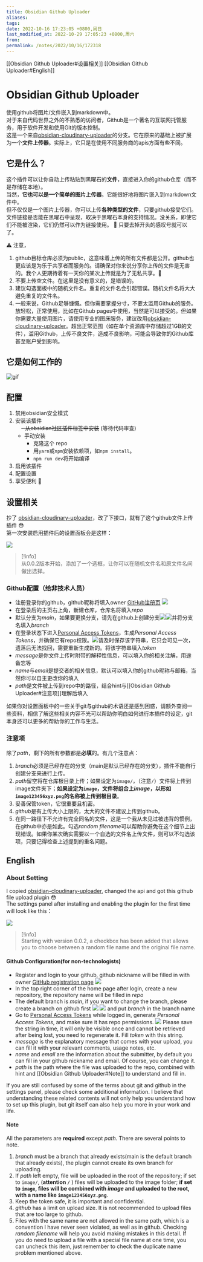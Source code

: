 ```yaml
---
title: Obsidian Github Uploader
aliases: 
tags: 
date: 2022-10-16 17:23:05 +0800,周日
last_modified_at: 2022-10-29 17:05:23 +0800,周六
from: 
permalink: /notes/2022/10/16/172318
---
```


[[Obsidian Github Uploader#设置相关]] [[Obsidian Github Uploader#English]]

# Obsidian Github Uploader

使用github将图片/文件嵌入到markdown中。  
对于来自代码世界之外的不熟悉的访问者，Github是一个著名的互联网托管服务，用于软件开发和使用Git的版本控制。  
这是一个来自[obsidian-cloudinary-uploader](https://github.com/jordanhandy/obsidian-cloudinary-uploader)的分支。它在原来的基础上被扩展为一个**文件上传器**。实际上，它只是在使用不同服务商的apis方面有些不同。

## 它是什么？

这个插件可以让你自动上传粘贴到黑曜石的**文件**，直接进入你的github仓库（而不是存储在本地）。  
当然，**它也可以是一个简单的图片上传器**。它能很好地将图片嵌入到markdown文件中。  
但不仅仅是一个图片上传器，你可以上传**各种类型的文件**，只要github接受它们。  
文件链接是否能在黑曜石中呈现，取决于黑曜石本身的支持情况。没关系，即使它们不能被渲染，它们仍然可以作为链接使用。 :lollipop: 只要去掉开头的感叹号就可以了。

:warning: 注意，

1. github目标仓库必须为public，这意味着上传的所有文件都是公开。github也更应该是为乐于共享者而服务的。请确保对你来说分享你上传的文件是无害的。我个人更期待着有一天你的某次上传就是为了无私共享。:sunflower:
2. 不要上传空文件。在这里是没有意义的，是错误的。
3. 建议勾选面板中的随机文件名。重复的文件名会引起错误。随机文件名将大大避免重复的文件名。
4. 一般来说，Github足够慷慨。但你需要掌握分寸，不要太滥用Github的服务。放轻松，正常使用，比如在Github pages中使用，当然是可以接受的。但如果你需要大量使用图片，请使用专业的图床服务，建议改用[obsidian-cloudinary-uploader](https://github.com/jordanhandy/obsidian-cloudinary-uploader)。超出正常范围（如在单个资源库中存储超过1GB的文件），滥用Github，上传不良文件，造成不良影响，可能会导致你的Github库甚至账户受到影响。

## 它是如何工作的

![gif](https://user-images.githubusercontent.com/55282569/196027715-b3d04158-d4ad-4f3a-91f4-0c55c030b4d4.gif)

## 配置

1. 禁用obsidian安全模式
2. 安装该插件  
    ~~- 从obsidian社区插件标签中安装~~ (等待代码审查)
    - 手动安装  
      - 克隆这个 repo  
      - 用`yarn`或`npm`安装依赖项，如`npm install`。
      - `npm run dev`将开始编译
3. 启用该插件
4. 配置设置
5. 享受便利 :star2:

## 设置相关

抄了 [obsidian-cloudinary-uploader](https://github.com/jordanhandy/obsidian-cloudinary-uploader)，改了下接口，就有了这个github文件上传插件 :flushed:  
第一次安装启用插件后的设置面板会是这样：

![](https://res.cloudinary.com/dbbz8b3ce/image/upload/v1666011210/image_note/ozaqeztjcwc0jl0xugcr.png)

> [!info]  
> 从0.0.2版本开始，添加了一个选框，让你可以在随机文件名和原文件名间做出选择。

### Github配置（给非技术人员）

- 注册登录你的github，github昵称将填入owner [GitHub注册页](https://github.com/signup?ref_cta=Sign+up&ref_loc=header+logged+out&ref_page=%2F&source=header-home) ![](https://res.cloudinary.com/dbbz8b3ce/image/upload/v1666052490/image_note/pgpnnho3etykjb0zbh8v.png)  
- 在登录后的主页右上角，新建仓库，仓库名将填入*repo*  
- 默认分支为*main*，如果要更换分支，请先在github上创建分支![](https://res.cloudinary.com/dbbz8b3ce/image/upload/v1666053392/image_note/zq8tovjkzvhflpc3iadw.png)![](https://res.cloudinary.com/dbbz8b3ce/image/upload/v1666053455/image_note/oksudjsujv74kocprmd9.png)并将分支名填入*branch*
- 在登录状态下进入[Personal Access Tokens](https://github.com/settings/tokens)，生成*Personal Access Tokens*，并确保它有repo权限。![](https://res.cloudinary.com/dbbz8b3ce/image/upload/v1666053826/image_note/ifocyea2afwkxzuyzx00.png)请及时保存该字符串，它只会可见一次，遗落后无法找回，需要重新生成新的。将该字符串填入*token*
- *message*是你文件上传时附带的解释性信息，可以填入你的相关注解，用途备忘等
- *name*与*email*是提交者的相关信息，默认可以填入你的github昵称与邮箱，当然你可以自主更改你的填入
- *path*是文件被上传到repo中的路径，结合hint与[[Obsidian Github Uploader#注意项]]理解后填入

如果你对设置面板中的一些关于git与github的术语还是感到困惑，请额外查阅一些资料，相信了解这些相关内容不光可以帮助你明白如何进行本插件的设定，git本身还可以更多的帮助你的工作与生活。

### 注意项

除了*path*，剩下的所有参数都是**必填**的。有几个注意点：  

1. *branch*必须是已经存在的分支（main是默认已经存在的分支），插件不能自行创建分支来进行上传。  
2. *path*留空将在仓库根目录上传；如果设定为`image/`，（注意`/`）文件将上传到image文件夹下；**如果设定为`image`，文件将组合上*image*，以形如`image123456xyz.png`的名称被上传到根目录**。
3. 妥善保管token，它很重要且机密。
4. *github*是有上传大小上限的，太大的文件不建议上传到github。
5. 在同一路径下不允许有完全同名的文件，这是一个我从未见过被违背的惯例，在github中亦是如此。勾选*random filename*可以帮助你避免在这个细节上出现错误。如果你某次确实需要以一个自选的文件名上传文件，则可以不勾选该项，只要记得检查上述提到的重名问题。

## English

### About Setting

I copied [obsidian-cloudinary-uploader](https://github.com/jordanhandy/obsidian-cloudinary-uploader), changed the api and got this github file upload plugin :flushed:  
The settings panel after installing and enabling the plugin for the first time will look like this：

![](https://res.cloudinary.com/dbbz8b3ce/image/upload/v1666011210/image_note/ozaqeztjcwc0jl0xugcr.png)  

> [!info]  
> Starting with version 0.0.2, a checkbox has been added that allows you to choose between a random file name and the original file name.

#### Github Configuration(for non-technologists)

- Register and login to your github, github nickname will be filled in with owner [GitHub registration page](https://github.com/signup?ref_cta=Sign+up&ref_loc=header+logged+out&ref_page=%2F&source=header-home) ![](https://res.cloudinary.com/dbbz8b3ce/image/upload/v1666052490/image_note/pgpnnho3etykjb0zbh8v.png)
- In the top right corner of the home page after login, create a new repository, the repository name will be filled in *repo*  
- The default branch is *main*, if you want to change the branch, please create a branch on github first ![](https://res.cloudinary.com/dbbz8b3ce/image/upload/v1666053392/image_note/zq8tovjkzvhflpc3iadw.png) ![](https://res.cloudinary.com/dbbz8b3ce/image/upload/v1666053455/image_note/oksudjsujv74kocprmd9.png) and put *branch* in the branch name
- Go to [Personal Access Tokens](https://github.com/settings/tokens) while logged in, generate *Personal Access Tokens*, and make sure it has repo permissions. ![](https://res.cloudinary.com/dbbz8b3ce/image/upload/v1666053826/image_note/ifocyea2afwkxzuyzx00.png) Please save the string in time, it will only be visible once and cannot be retrieved after being lost, you need to regenerate it. Fill *token* with this string.
- *message* is the explanatory message that comes with your upload, you can fill it with your relevant comments, usage notes, etc.
- *name* and *email* are the information about the submitter, by default you can fill in your github nickname and email. Of course, you can change it.
- *path* is the path where the file was uploaded to the repo, combined with hint and [[Obsidian Github Uploader#Note]] to understand and fill in.

If you are still confused by some of the terms about git and github in the settings panel, please check some additional information. I believe that understanding these related contents will not only help you understand how to set up this plugin, but git itself can also help you more in your work and life.

#### Note

All the parameters are **required** except *path*. There are several points to note.

1. *branch* must be a branch that already exists(main is the default branch that already exists), the plugin cannot create its own branch for uploading.
2. If *path* left empty, file will be uploaded in the root of the repository; if set to `image/`, (**attention `/`** ) files will be uploaded to the image folder; **if set to `image`, files will be combined with *image* and uploaded to the root, with a name like `image123456xyz.png`**.
3. Keep the token safe, it is important and confidential.
4. *github* has a limit on upload size. It is not recommended to upload files that are too large to github.
5. Files with the same name are not allowed in the same path, which is a convention I have never seen violated, as well as in github. Checking *random filename* will help you avoid making mistakes in this detail. If you do need to upload a file with a special file name at one time, you can uncheck this item, just remember to check the duplicate name problem mentioned above.
